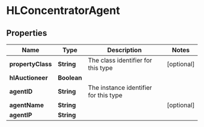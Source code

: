 
# HLConcentratorAgent

## Properties
Name | Type | Description | Notes
------------ | ------------- | ------------- | -------------
**propertyClass** | **String** | The class identifier for this type |  [optional]
**hlAuctioneer** | **Boolean** |  | 
**agentID** | **String** | The instance identifier for this type | 
**agentName** | **String** |  |  [optional]
**agentIP** | **String** |  | 



